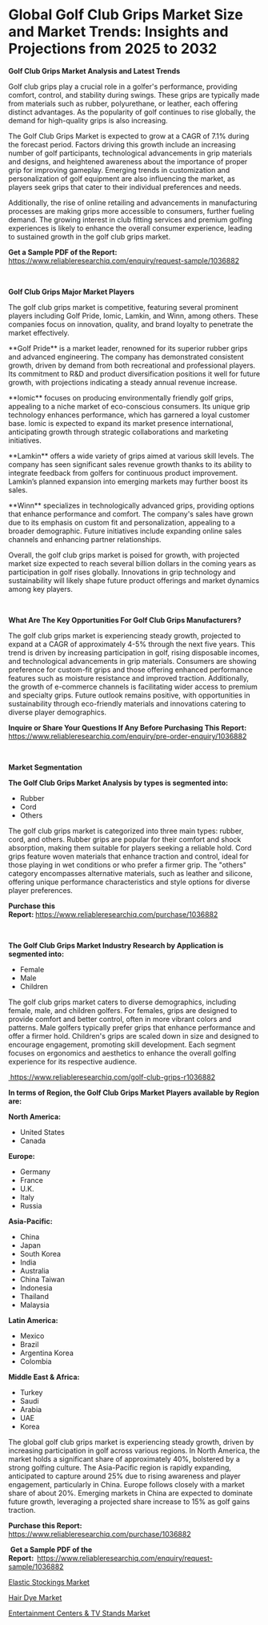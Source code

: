 <p><h1>Global Golf Club Grips Market Size and Market Trends: Insights and Projections from 2025 to 2032</h1></p><p><strong>Golf Club Grips Market Analysis and Latest Trends</strong></p>
<p><p>Golf club grips play a crucial role in a golfer's performance, providing comfort, control, and stability during swings. These grips are typically made from materials such as rubber, polyurethane, or leather, each offering distinct advantages. As the popularity of golf continues to rise globally, the demand for high-quality grips is also increasing.</p><p>The Golf Club Grips Market is expected to grow at a CAGR of 7.1% during the forecast period. Factors driving this growth include an increasing number of golf participants, technological advancements in grip materials and designs, and heightened awareness about the importance of proper grip for improving gameplay. Emerging trends in customization and personalization of golf equipment are also influencing the market, as players seek grips that cater to their individual preferences and needs.</p><p>Additionally, the rise of online retailing and advancements in manufacturing processes are making grips more accessible to consumers, further fueling demand. The growing interest in club fitting services and premium golfing experiences is likely to enhance the overall consumer experience, leading to sustained growth in the golf club grips market.</p></p>
<p><strong>Get a Sample PDF of the Report:&nbsp;</strong> <a href="https://www.reliableresearchiq.com/enquiry/request-sample/1036882?utm_campaign=114&utm_medium=2&utm_source=Github&utm_content=ia&utm_term=08022025&utm_id=golf-club-grips">https://www.reliableresearchiq.com/enquiry/request-sample/1036882</a></p>
<p>&nbsp;</p>
<p><strong>Golf Club Grips Major Market Players</strong></p>
<p><p>The golf club grips market is competitive, featuring several prominent players including Golf Pride, Iomic, Lamkin, and Winn, among others. These companies focus on innovation, quality, and brand loyalty to penetrate the market effectively.</p><p>**Golf Pride** is a market leader, renowned for its superior rubber grips and advanced engineering. The company has demonstrated consistent growth, driven by demand from both recreational and professional players. Its commitment to R&D and product diversification positions it well for future growth, with projections indicating a steady annual revenue increase.</p><p>**Iomic** focuses on producing environmentally friendly golf grips, appealing to a niche market of eco-conscious consumers. Its unique grip technology enhances performance, which has garnered a loyal customer base. Iomic is expected to expand its market presence international, anticipating growth through strategic collaborations and marketing initiatives.</p><p>**Lamkin** offers a wide variety of grips aimed at various skill levels. The company has seen significant sales revenue growth thanks to its ability to integrate feedback from golfers for continuous product improvement. Lamkin’s planned expansion into emerging markets may further boost its sales.</p><p>**Winn** specializes in technologically advanced grips, providing options that enhance performance and comfort. The company's sales have grown due to its emphasis on custom fit and personalization, appealing to a broader demographic. Future initiatives include expanding online sales channels and enhancing partner relationships.</p><p>Overall, the golf club grips market is poised for growth, with projected market size expected to reach several billion dollars in the coming years as participation in golf rises globally. Innovations in grip technology and sustainability will likely shape future product offerings and market dynamics among key players.</p></p>
<p>&nbsp;</p>
<p><strong>What Are The Key Opportunities For Golf Club Grips Manufacturers?</strong></p>
<p><p>The golf club grips market is experiencing steady growth, projected to expand at a CAGR of approximately 4-5% through the next five years. This trend is driven by increasing participation in golf, rising disposable incomes, and technological advancements in grip materials. Consumers are showing preference for custom-fit grips and those offering enhanced performance features such as moisture resistance and improved traction. Additionally, the growth of e-commerce channels is facilitating wider access to premium and specialty grips. Future outlook remains positive, with opportunities in sustainability through eco-friendly materials and innovations catering to diverse player demographics.</p></p>
<p><strong>Inquire or Share Your Questions If Any Before Purchasing This Report:</strong> <a href="https://www.reliableresearchiq.com/enquiry/pre-order-enquiry/1036882?utm_campaign=114&utm_medium=2&utm_source=Github&utm_content=ia&utm_term=08022025&utm_id=golf-club-grips">https://www.reliableresearchiq.com/enquiry/pre-order-enquiry/1036882</a></p>
<p>&nbsp;</p>
<p><strong>Market Segmentation</strong></p>
<p><strong>The Golf Club Grips Market Analysis by types is segmented into:</strong></p>
<p><ul><li>Rubber</li><li>Cord</li><li>Others</li></ul></p>
<p><p>The golf club grips market is categorized into three main types: rubber, cord, and others. Rubber grips are popular for their comfort and shock absorption, making them suitable for players seeking a reliable hold. Cord grips feature woven materials that enhance traction and control, ideal for those playing in wet conditions or who prefer a firmer grip. The "others" category encompasses alternative materials, such as leather and silicone, offering unique performance characteristics and style options for diverse player preferences.</p></p>
<p><strong>Purchase this Report:&nbsp;</strong><a href="https://www.reliableresearchiq.com/purchase/1036882?utm_campaign=114&utm_medium=2&utm_source=Github&utm_content=ia&utm_term=08022025&utm_id=golf-club-grips">https://www.reliableresearchiq.com/purchase/1036882</a></p>
<p>&nbsp;</p>
<p><strong>The Golf Club Grips Market Industry Research by Application is segmented into:</strong></p>
<p><ul><li>Female</li><li>Male</li><li>Children</li></ul></p>
<p><p>The golf club grips market caters to diverse demographics, including female, male, and children golfers. For females, grips are designed to provide comfort and better control, often in more vibrant colors and patterns. Male golfers typically prefer grips that enhance performance and offer a firmer hold. Children's grips are scaled down in size and designed to encourage engagement, promoting skill development. Each segment focuses on ergonomics and aesthetics to enhance the overall golfing experience for its respective audience.</p></p>
<p><a href="https://www.reliableresearchiq.com/golf-club-grips-r1036882?utm_campaign=114&utm_medium=2&utm_source=Github&utm_content=ia&utm_term=08022025&utm_id=golf-club-grips">&nbsp;https://www.reliableresearchiq.com/golf-club-grips-r1036882</a></p>
<p><strong>In terms of Region, the Golf Club Grips Market Players available by Region are:</strong></p>
<p>
    <p> <strong> North America: </strong>
        <ul>
            <li>United States</li>
            <li>Canada</li>
        </ul>
        </p> 
    <p> <strong> Europe: </strong>
        <ul>
            <li>Germany</li>
            <li>France</li>
            <li>U.K.</li>
            <li>Italy</li>
            <li>Russia</li>
        </ul>
        </p> 
    <p> <strong> Asia-Pacific: </strong>
        <ul>
            <li>China</li>
            <li>Japan</li>
            <li>South Korea</li>
            <li>India</li>
            <li>Australia</li>
            <li>China Taiwan</li>
            <li>Indonesia</li>
            <li>Thailand</li>
            <li>Malaysia</li>
        </ul>
        </p> 
    <p> <strong> Latin America: </strong>
        <ul>
            <li>Mexico</li>
            <li>Brazil</li>
            <li>Argentina Korea</li>
            <li>Colombia</li>
        </ul>
        </p> 
    <p> <strong> Middle East & Africa: </strong>
        <ul>
            <li>Turkey</li>
            <li>Saudi</li>
            <li>Arabia</li>
            <li>UAE</li>
            <li>Korea</li>
        </ul>
    </p>
    </p>
<p><p>The global golf club grips market is experiencing steady growth, driven by increasing participation in golf across various regions. In North America, the market holds a significant share of approximately 40%, bolstered by a strong golfing culture. The Asia-Pacific region is rapidly expanding, anticipated to capture around 25% due to rising awareness and player engagement, particularly in China. Europe follows closely with a market share of about 20%. Emerging markets in China are expected to dominate future growth, leveraging a projected share increase to 15% as golf gains traction.</p></p>
<p><strong>Purchase this Report: </strong><a href="https://www.reliableresearchiq.com/purchase/1036882?utm_campaign=114&utm_medium=2&utm_source=Github&utm_content=ia&utm_term=08022025&utm_id=golf-club-grips">https://www.reliableresearchiq.com/purchase/1036882</a></p>
<p>&nbsp;<strong>Get a Sample PDF of the Report:&nbsp;&nbsp;</strong><a href="https://www.reliableresearchiq.com/enquiry/request-sample/1036882?utm_campaign=114&utm_medium=2&utm_source=Github&utm_content=ia&utm_term=08022025&utm_id=golf-club-grips">https://www.reliableresearchiq.com/enquiry/request-sample/1036882</a></p>
<p><strong></strong></p>
<p><p><a href="https://github.com/bosiwajman/Market-Research-Report-List-1/blob/main/elastic-stockings-market.md?utm_campaign=114&utm_medium=2&utm_source=Github&utm_content=ia&utm_term=08022025&utm_id=golf-club-grips">Elastic Stockings Market</a></p><p><a href="https://github.com/dibesnayee/Market-Research-Report-List-1/blob/main/hair-dye-market.md?utm_campaign=114&utm_medium=2&utm_source=Github&utm_content=ia&utm_term=08022025&utm_id=golf-club-grips">Hair Dye Market</a></p><p><a href="https://github.com/hirvemohssi19/Market-Research-Report-List-1/blob/main/entertainment-centers-tv-stands-market.md?utm_campaign=114&utm_medium=2&utm_source=Github&utm_content=ia&utm_term=08022025&utm_id=golf-club-grips">Entertainment Centers & TV Stands Market</a></p></p>